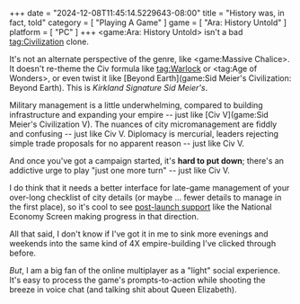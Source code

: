 +++
date = "2024-12-08T11:45:14.5229643-08:00"
title = "History was, in fact, told"
category = [ "Playing A Game" ]
game = [ "Ara: History Untold" ]
platform = [ "PC" ]
+++
<game:Ara: History Untold> isn't a bad <tag:Civilization> clone.

It's not an alternate perspective of the genre, like <game:Massive Chalice>.  It doesn't re-theme the Civ formula like <tag:Warlock> or <tag:Age of Wonders>, or even twist it like [Beyond Earth](game:Sid Meier's Civilization: Beyond Earth).  This is *Kirkland Signature Sid Meier's*.

Military management is a little underwhelming, compared to building infrastructure and expanding your empire -- just like [Civ V](game:Sid Meier's Civilization V).  The nuances of city micromanagement are fiddly and confusing -- just like Civ V.  Diplomacy is mercurial, leaders rejecting simple trade proposals for no apparent reason -- just like Civ V.

And once you've got a campaign started, it's **hard to put down**; there's an addictive urge to play "just one more turn" -- just like Civ V.

I do think that it needs a better interface for late-game management of your over-long checklist of city details (or maybe ... fewer details to manage in the first place), so it's cool to see [post-launch support](https://www.arahistoryuntold.com/version-1-1-the-invisible-hand-update/) like the National Economy Screen making progress in that direction.

All that said, I don't know if I've got it in me to sink more evenings and weekends into the same kind of 4X empire-building I've clicked through before.

*But*, I am a big fan of the online multiplayer as a "light" social experience.  It's easy to process the game's prompts-to-action while shooting the breeze in voice chat (and talking shit about Queen Elizabeth).
